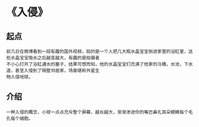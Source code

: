 # 《入侵》

## 起点
```
前几日在微博看到一段有趣的国外视频，拍的是一个人把几大瓶水晶宝宝倒进家里的浴缸里，这些水晶宝宝吸水之后越变越大，有趣的是拍摄者
不小心打开了浴缸通水的塞子，结果可想而知，他的水晶宝宝们充满了他家的马桶，水池，下水道，甚至入侵到了隔壁邻居家，场面堪称外星生
物入侵地球。
```

[](https://m.weibo.cn/1914000015/4478099804389157)

## 介绍
```
一种入侵的概念，小球一点点充斥整个屏幕，越长越大，渐渐渗进你的嘴巴鼻孔耳朵眼睛每个毛孔每个细胞。
```
